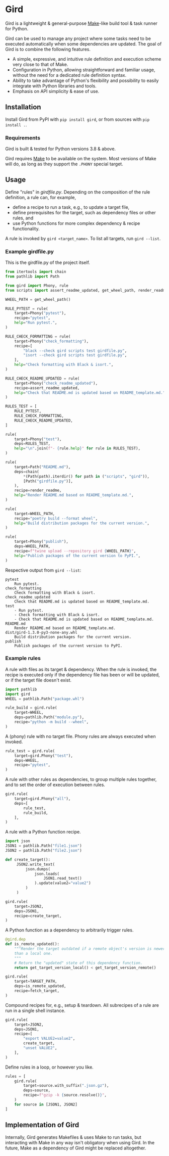[//]: # (This README.md is autogenerated from README_template.md with the script
         render_readme.py)

# Gird

Gird is a lightweight & general-purpose [Make][make]-like build tool & task
runner for Python.

[make]: https://www.gnu.org/software/make/

Gird can be used to manage any project where some tasks need to be executed
automatically when some dependencies are updated. The goal of Gird is to combine
the following features.

- A simple, expressive, and intuitive rule definition and execution scheme very
  close to that of Make.
- Configuration in Python, allowing straightforward and familiar usage, without
  the need for a dedicated rule definition syntax.
- Ability to take advantage of Python's flexibility and possibility to easily
  integrate with Python libraries and tools.
- Emphasis on API simplicity & ease of use.

## Installation

Install Gird from PyPI with `pip install gird`, or from sources with
`pip install .`.

### Requirements

Gird is built & tested for Python versions 3.8 & above.

Gird requires [Make][make] to be available on the system. Most versions of Make
will do, as long as they support the `.PHONY` special target.

## Usage

Define "rules" in *girdfile.py*. Depending on the composition of the rule
definition, a rule can, for example,

- define a recipe to run a task, e.g., to update a target file,
- define prerequisites for the target, such as dependency files or other rules,
  and
- use Python functions for more complex dependency & recipe functionality.

A rule is invoked by `gird <target_name>`. To list all targets, run
`gird --list`.

### Example girdfile.py

This is the girdfile.py of the project itself.

```python
from itertools import chain
from pathlib import Path

from gird import Phony, rule
from scripts import assert_readme_updated, get_wheel_path, render_readme

WHEEL_PATH = get_wheel_path()

RULE_PYTEST = rule(
    target=Phony("pytest"),
    recipe="pytest",
    help="Run pytest.",
)

RULE_CHECK_FORMATTING = rule(
    target=Phony("check_formatting"),
    recipe=[
        "black --check gird scripts test girdfile.py",
        "isort --check gird scripts test girdfile.py",
    ],
    help="Check formatting with Black & isort.",
)

RULE_CHECK_README_UPDATED = rule(
    target=Phony("check_readme_updated"),
    recipe=assert_readme_updated,
    help="Check that README.md is updated based on README_template.md.",
)

RULES_TEST = [
    RULE_PYTEST,
    RULE_CHECK_FORMATTING,
    RULE_CHECK_README_UPDATED,
]

rule(
    target=Phony("test"),
    deps=RULES_TEST,
    help="\n".join(f"- {rule.help}" for rule in RULES_TEST),
)

rule(
    target=Path("README.md"),
    deps=chain(
        *(Path(path).iterdir() for path in ("scripts", "gird")),
        [Path("girdfile.py")],
    ),
    recipe=render_readme,
    help="Render README.md based on README_template.md.",
)

rule(
    target=WHEEL_PATH,
    recipe="poetry build --format wheel",
    help="Build distribution packages for the current version.",
)

rule(
    target=Phony("publish"),
    deps=WHEEL_PATH,
    recipe=f"twine upload --repository gird {WHEEL_PATH}",
    help="Publish packages of the current version to PyPI.",
)
```

Respective output from `gird --list`:

```
pytest
    Run pytest.
check_formatting
    Check formatting with Black & isort.
check_readme_updated
    Check that README.md is updated based on README_template.md.
test
    - Run pytest.
    - Check formatting with Black & isort.
    - Check that README.md is updated based on README_template.md.
README.md
    Render README.md based on README_template.md.
dist/gird-1.3.0-py3-none-any.whl
    Build distribution packages for the current version.
publish
    Publish packages of the current version to PyPI.
```

### Example rules

A rule with files as its target & dependency. When the rule is invoked, the
recipe is executed only if the dependency file has been or will be updated,
or if the target file doesn't exist.

```python
import pathlib
import gird
WHEEL = pathlib.Path("package.whl")

rule_build = gird.rule(
    target=WHEEL,
    deps=pathlib.Path("module.py"),
    recipe="python -m build --wheel",
)
```

A (phony) rule with no target file. Phony rules are always executed when
invoked.

```python
rule_test = gird.rule(
    target=gird.Phony("test"),
    deps=WHEEL,
    recipe="pytest",
)
```

A rule with other rules as dependencies, to group multiple rules together,
and to set the order of execution between rules.

```python
gird.rule(
    target=gird.Phony("all"),
    deps=[
        rule_test,
        rule_build,
    ],
)
```

A rule with a Python function recipe.

```python
import json
JSON1 = pathlib.Path("file1.json")
JSON2 = pathlib.Path("file2.json")

def create_target():
     JSON2.write_text(
         json.dumps(
             json.loads(
                 JSON1.read_text()
             ).update(value2="value2")
         )
     )

gird.rule(
    target=JSON2,
    deps=JSON1,
    recipe=create_target,
)
```

A Python function as a dependency to arbitrarily trigger rules.

```python
@gird.dep
def is_remote_updated():
    """Render the target outdated if a remote object's version is newer
    than a local one.
    """
    # Return the "updated" state of this dependency function.
    return get_target_version_local() < get_target_version_remote()

gird.rule(
    target=TARGET_PATH,
    deps=is_remote_updated,
    recipe=fetch_target,
)
```

Compound recipes for, e.g., setup & teardown. All subrecipes of a rule are
run in a single shell instance.

```python
gird.rule(
    target=JSON2,
    deps=JSON1,
    recipe=[
        "export VALUE2=value2",
        create_target,
        "unset VALUE2",
    ],
)
```

Define rules in a loop, or however you like.

```python
rules = [
    gird.rule(
        target=source.with_suffix(".json.gz"),
        deps=source,
        recipe=f"gzip -k {source.resolve()}",
    )
    for source in [JSON1, JSON2]
]

```

## Implementation of Gird

Internally, Gird generates Makefiles & uses Make to run tasks, but interacting
with Make in any way isn't obligatory when using Gird. In the future, Make as a
dependency of Gird might be replaced altogether.
